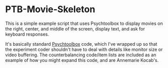 # PTB-Movie-Skeleton

This is a simple example script that uses Psychtoolbox to display movies on the right, center, and middle of the screen, display text, and ask for keyboard responses.

It's basically standard <a href = http://psychtoolbox.org/>Psychtoolbox</a> code, which I've wrapped up so that the experiment coder shouldn't have to deal with details like monitor size or video buffering.
The counterbalancing code/item lists are included as an example of how you might expand this code, and are Annemarie Kocab's.
